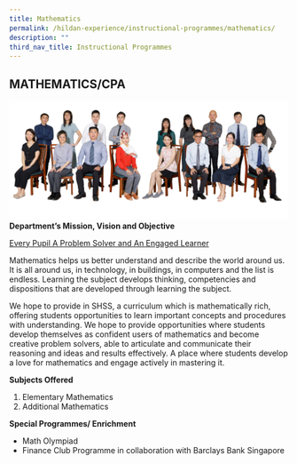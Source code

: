 ```yaml
---
title: Mathematics
permalink: /hildan-experience/instructional-programmes/mathematics/
description: ""
third_nav_title: Instructional Programmes
---
```

MATHEMATICS/CPA
-----------
![](/images/Staff/maths.jpg)
**Department’s Mission, Vision and Objective**

<u>Every Pupil A Problem Solver and An Engaged Learner</u>

<style> { margin:0;} </style>Mathematics helps us better understand and describe the world around us. It is all around us, in technology, in buildings, in computers and the list is endless. Learning the subject develops thinking, competencies and dispositions that are developed through learning the subject. 
<p></p>
<style> { margin:0;} </style>We hope to provide in SHSS, a curriculum which is mathematically rich, offering students opportunities to learn important concepts and procedures with understanding. We hope to provide opportunities where students develop themselves as confident users of mathematics and become creative problem solvers, able to articulate and communicate their reasoning and ideas and results effectively. A place where students develop a love for mathematics and engage actively in mastering it.

**Subjects Offered**
1. Elementary Mathematics
2. Additional Mathematics

**Special Programmes/ Enrichment**
* Math Olympiad 
* Finance Club Programme in collaboration with Barclays Bank Singapore